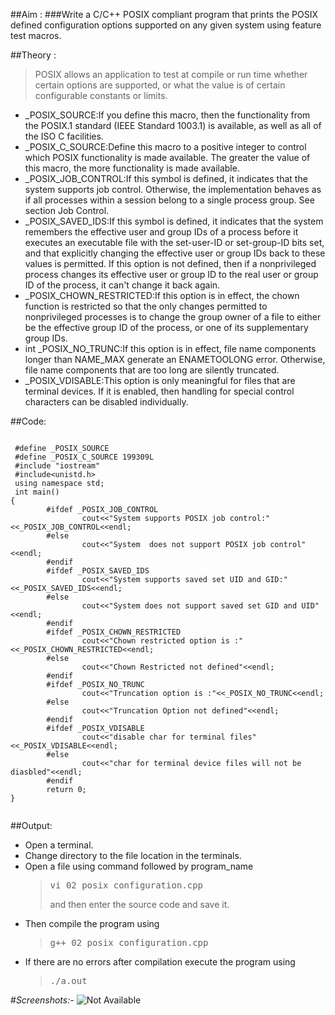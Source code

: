 ##Aim :
###Write a C/C++ POSIX compliant program that prints the POSIX defined configuration options supported on any given system using feature test macros.

##Theory :

>POSIX allows an application to test at compile or run time whether certain options are supported, or what the value  is  of  certain configurable constants or limits.
<ul>
<li>_POSIX_SOURCE:If you define this macro, then the functionality from the POSIX.1 standard (IEEE Standard 1003.1) is available, as well as all of the ISO C facilities. </li>
<li> _POSIX_C_SOURCE:Define this macro to a positive integer to control which POSIX functionality is made available. The greater the value of this macro, the more functionality is made available. </li>
<li>_POSIX_JOB_CONTROL:If this symbol is defined, it indicates that the system supports job control. Otherwise, the implementation behaves as if all processes within a session belong to a single process group. See section Job Control. </li>
<li> _POSIX_SAVED_IDS:If this symbol is defined, it indicates that the system remembers the effective user and group IDs of a process before it executes an executable file with the set-user-ID or set-group-ID bits set, and that explicitly changing the effective user or group IDs back to these values is permitted. If this option is not defined, then if a nonprivileged process changes its effective user or group ID to the real user or group ID of the process, it can't change it back again.</li>
<li> _POSIX_CHOWN_RESTRICTED:If this option is in effect, the chown function is restricted so that the only changes permitted to nonprivileged processes is to change the group owner of a file to either be the effective group ID of the process, or one of its supplementary group IDs.</li>
<li>int _POSIX_NO_TRUNC:If this option is in effect, file name components longer than NAME_MAX generate an ENAMETOOLONG error. Otherwise, file name components that are too long are silently truncated.</li>
<li>_POSIX_VDISABLE:This option is only meaningful for files that are terminal devices. If it is enabled, then handling for special control characters can be disabled individually.</li>
</ul>

##Code:

<pre><code>
 #define _POSIX_SOURCE
 #define _POSIX_C_SOURCE 199309L
 #include "iostream"
 #include&lt;unistd.h&gt;
 using namespace std;
 int main()
{
        #ifdef _POSIX_JOB_CONTROL
                cout&lt;&lt;"System supports POSIX job control:"&lt;&lt;_POSIX_JOB_CONTROL&lt;&lt;endl;
        #else
                cout&lt;&lt;"System  does not support POSIX job control"&lt;&lt;endl;
        #endif
        #ifdef _POSIX_SAVED_IDS
                cout&lt;&lt;"System supports saved set UID and GID:"&lt;&lt;_POSIX_SAVED_IDS&lt;&lt;endl;
        #else
                cout&lt;&lt;"System does not support saved set GID and UID"&lt;&lt;endl;
        #endif
        #ifdef _POSIX_CHOWN_RESTRICTED
                cout&lt;&lt;"Chown restricted option is :"&lt;&lt;_POSIX_CHOWN_RESTRICTED&lt;&lt;endl;
        #else
                cout&lt;&lt;"Chown Restricted not defined"&lt;&lt;endl;
        #endif
        #ifdef _POSIX_NO_TRUNC
                cout&lt;&lt;"Truncation option is :"&lt;&lt;_POSIX_NO_TRUNC&lt;&lt;endl;
        #else
                cout&lt;&lt;"Truncation Option not defined"&lt;&lt;endl;
        #endif
        #ifdef _POSIX_VDISABLE
                cout&lt;&lt;"disable char for terminal files"&lt;&lt;_POSIX_VDISABLE&lt;&lt;endl;
        #else
                cout&lt;&lt;"char for terminal device files will not be diasbled"&lt;&lt;endl;
        #endif
        return 0;
}

</code></pre>

##Output:

<ul>

 <li>Open a terminal.</li>
 <li> Change directory to the file location in the terminals.</li>
 <li>Open a file using command followed by program_name </li>

<blockquote>

<pre>vi 02_posix_configuration.cpp</pre>

and then enter the source code and save it.

</blockquote>


<li>Then compile the program using</li> 

<blockquote>

<pre>g++ 02_posix_configuration.cpp</pre>

</blockquote>
 <li>If there are no errors after compilation execute the program using</li>

<blockquote> <pre>./a.out</pre> </blockquote> 
</ul>

#*Screenshots:-*
![Not Available](02_output.png)